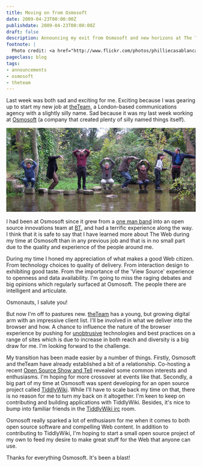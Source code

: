 ```yaml
---
title: Moving on from Osmosoft
date: 2009-04-23T00:00:00Z
publishdate: 2009-04-23T00:00:00Z
draft: false
description: Announcing my exit from Osmosoft and new horizons at The Team
footnote: |
  Photo credit: <a href="http://www.flickr.com/photos/philliecasablanca/2049169747">Phil Whitehouse</a>
pageclass: blog
tags:
- announcements
- osmosoft
- theteam
---
```


Last week was both sad and exciting for me. Exciting because I was gearing up to start my new job at <a href="http://theteam.co.uk">theTeam</a>, a London-based communications agency with a slightly silly name. Sad because it was my last week working at <a href="http://osmosoft.com">Osmosoft</a> (a company that created plenty of silly named things itself).

<!--more-->

<img src="/images/osmosoft.jpg" alt="">

<p>
    I had been at Osmosoft since it grew from a <a href="http://jermolene.com/2007/05/29/i-for-one-welcome-my-new-bt-overlords/">one man band</a> into an open source innovations team at <a href="http://bt.com">BT</a>, and had a terrific experience along the way. I think that it is safe to say that I have learned more about The Web during my time at Osmosoft than in any previous job and that is in no small part due to the quality and experience of the people around me.
</p>
<p>
    During my time I honed my appreciation of what makes a good Web citizen. From technology choices to quality of delivery. From interaction design to exhibiting good taste. From the importance of the 'View Source' experience to openness and data availability. I'm going to miss the raging debates and big opinions which regularly surfaced at Osmosoft.  The people there are intelligent and articulate.
</p>
<p>
    Osmonauts, I salute you!
</p>
<p>
    But now I'm off to pastures new. <a href="http://theteam.co.uk">theTeam</a> has a young, but growing digital arm with an impressive client list.  I'll be involved in what we deliver into the browser and how. A chance to influence the nature of the browser experience by pushing for <a href="http://www.hawksworx.com/blog/unobtrusify-your-javascript">unobtrusive</a> technologies and best practices on a range of sites which is due to increase in both reach and diversity is a big draw for me. I'm looking forward to the challenge.
</p>
<p>
    My transition has been made easier by a number of things. Firstly, Osmosoft and theTeam have already established a bit of a relationship. Co-hosting a recent <a href="http://upcoming.yahoo.com/event/2149675/">Open Source Show and Tell</a> revealed some common interests and enthusiasms. I'm hoping for more crossover at events like that.  Secondly, a big part of my time at Osmosoft was spent developing for an open source project called <a href="http://tiddlywiki.com">TiddlyWiki</a>. While I'll have to scale back my time on that, there is no reason for me to turn my back on it altogether. I'm keen to keep on contributing and building applications with TiddlyWiki.  Besides, it's nice to bump into familiar friends in the <a href="irc://irc.freenode.net/#tiddlywiki">TiddlyWiki irc</a> room.
</p>
<p>
    Osmosoft really sparked a lot of enthusiasm for me when it comes to both open source software and compelling Web content. In addition to contributing to TiddlyWiki, I'm hoping to start a small open source project of my own to feed my desire to make great stuff for the Web that anyone can use.
</p>
<p>
    Thanks for everything Osmosoft. It's been a blast!
</p>
